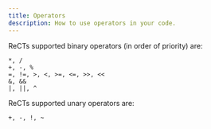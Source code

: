 ```yaml
---
title: Operators
description: How to use operators in your code.
---
```


ReCTs supported binary operators (in order of priority) are:

```
*, /
+, -, %
=, !=, >, <, >=, <=, >>, <<
&, &&
|, ||, ^
```

ReCTs supported unary operators are:

```
+, -, !, ~
```